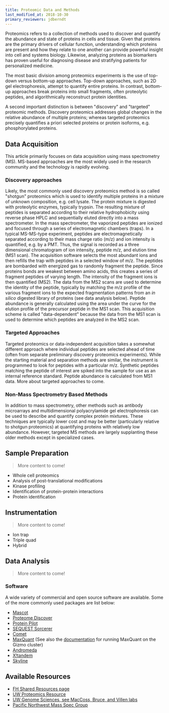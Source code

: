 ```yaml
---
title: Proteomic Data and Methods
last_modified_at: 2018-10-30
primary_reviewers: jdberndt
---
```


Proteomics refers to a collection of methods used to discover and quantify the abundance and state of proteins in cells and tissue. Given that proteins are the primary drivers of cellular function, understanding which proteins are present and how they relate to one another can provide powerful insight into cell and systems biology. Likewise, analyzing proteins as biomarkers has proven useful for diagnosing disease and stratifying patients for personalized medicine.

The most basic division among proteomics experiments is the use of top-down versus bottom-up approaches. Top-down approaches, such as 2D gel electrophoresis, attempt to quantify entire proteins. In contrast, bottom-up approaches break proteins into small fragments, often proteolytic peptides, and algorithmically reconstruct protein identities.

A second important distinction is between "discovery" and "targeted" proteomic methods. Discovery proteomics addresses global changes in the relative abundance of multiple proteins; whereas targeted proteomics precisely quantifies a priori selected proteins or protein isoforms, e.g. phosphorylated proteins.

## Data Acquisition  
This article primarily focuses on data acquisition using mass spectrometry (MS). MS-based approaches are the most widely used in the research community and the technology is rapidly evolving.

### Discovery approaches  
Likely, the most commonly used discovery proteomics method is so called "shotgun" proteomics which is used to identify multiple proteins in a mixture of unknown composition, e.g. cell lysate. The protein mixture is digested with proteolytic enzymes, typically trypsin. The resulting mixture of peptides is separated according to their relative hydrophobicity using reverse phase HPLC and sequentially eluted directly into a mass spectrometer. In the mass spectrometer, the vaporized peptides are ionized and focused through a series of electromagnetic chambers (traps). In a typical MS-MS-type experiment, peptides are electromagnetically separated according to their mass charge ratio (m/z) and ion intensity is quantified, e.g. by a PMT. Thus, the signal is recorded as a three dimensional chromatogram of ion intensity, peptide m/z, and elution time (MS1 scan). The acquisition software selects the most abundant ions and then refills the trap with peptides in a selected window of m/z. The peptides are bombarded with energized gas to randomly fragment the peptide. Since proteins bonds are weakest between amino acids, this creates a series of fragment peptides of varying length. The intensity of the fragment ions is then quantified (MS2). The data from the MS2 scans are used to determine the identity of the peptide, typically by matching the m/z profile of the various fragment ions to the expected fragmentation patterns from an *in silico* digested library of proteins (see data analysis below). Peptide abundance is generally calculated using the area under the curve for the elution profile of the precursor peptide in the MS1 scan. This acquisition scheme is called "data-dependent" because the data from the MS1 scan is used to determine which peptides are analyzed in the MS2 scan.

### Targeted Approaches
Targeted proteomics or data-independent acquisition takes a somewhat different approach where individual peptides are selected ahead of time (often from separate preliminary discovery proteomics experiments). While the starting material and separation methods are similar, the instrument is programmed to look for peptides with a particular m/z. Synthetic peptides matching the peptide of interest are spiked into the sample for use as an internal reference standard. Peptide abundance is calculated from MS1 data.  More about targeted approaches to come.  

### Non-Mass Spectrometry Based Methods  
In addition to mass spectrometry, other methods such as antibody microarrays and multidimensional polyacrylamide gel electrophoresis can be used to describe and quantify complex protein mixtures. These techniques are typically lower cost and may be better (particularly relative to shotgun proteomics) at quantifying proteins with relatively low abundance. However, targeted MS methods are largely supplanting these older methods except in specialized cases.

## Sample Preparation  
>More content to come!

- Whole cell proteomics  
- Analysis of post-translational modifications  
- Kinase profiling  
- Identification of protein-protein interactions  
- Protein identification  

## Instrumentation
>More content to come!

- Ion trap
- Triple quad
- Hybrid

## Data Analysis  
>More content to come!

### Software
A wide variety of commercial and open source software are available. Some of the more commonly used packages are list below:

- [Mascot](http://www.matrixscience.com)
- [Proteome Discover](https://www.thermofisher.com/order/catalog/product/OPTON-30795)
- [Protein Pilot](https://sciex.com/products/software/proteinpilot-software)  
- [SEQUEST Sorcerer](https://www.sagenresearch.com)  
- [Comet](http://comet-ms.sourceforge.net)
- [MaxQuant](https://www.maxquant.org/) (See also the [documentation](/compdemos/maxquant/) for running MaxQuant on the Gizmo cluster)
- [Andromeda](https://omictools.com/andromeda-tool)
- [X!tandem](https://www.thegpm.org/tandem/api/index.html)
- [Skyline](https://skyline.ms/project/home/software/Skyline/begin.view)


## Available Resources  
- [FH Shared Resources page](https://sharedresources.fredhutch.org/core-facilities/proteomics)
- [UW Proteomics Resource](http://proteomicsresource.washington.edu)
- [UW Genome Sciences, see MacCoss, Bruce, and Villen labs](http://www.gs.washington.edu/index.htm)
- [Pacific Northwest Mass Spec Group](http://www.pacmass.org)
